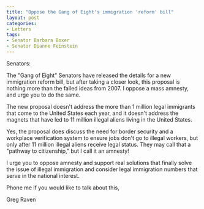 ```yaml
---
title: "Oppose the Gang of Eight's immigration 'reform' bill"
layout: post
categories:
- Letters
tags:
- Senator Barbara Boxer
- Senator Dianne Feinstein
---
```


Senators:

The "Gang of Eight" Senators have released the details for a new immigration reform bill, but after taking a closer look, this proposal is nothing more than the failed ideas from 2007. I oppose a mass amnesty, and urge you to do the same.  
  
The new proposal doesn't address the more than 1 million legal immigrants that come to the United States each year, and it doesn't address the magnets that have led to 11 million illegal aliens living in the United States.

Yes, the proposal does discuss the need for border security and a workplace verification system to ensure jobs don't go to illegal workers, but only after 11 million illegal aliens receive legal status. They may call that a "pathway to citizenship," but I call it an amnesty!

I urge you to oppose amnesty and support real solutions that finally solve the issue of illegal immigration and consider legal immigration numbers that serve in the national interest.

Phone me if you would like to talk about this,

Greg Raven